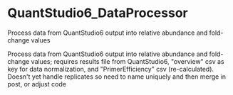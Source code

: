 # QuantStudio6_DataProcessor
Process data from QuantStudio6 output into relative abundance and fold-change values

Process data from QuantStudio6 output into relative abundance and fold-change values; requires results file from QuantStudio6, "overview" csv as key for data normalization, and "PrimerEfficiency" csv (re-calculated). Doesn't yet handle replicates so need to name uniquely and then merge in post, or adjust code
